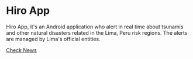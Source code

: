 # Hiro App
Hiro App, it's an Android application who alert in real time about tsunamis and other natural disasters related in the Lima, Peru risk regions. The alerts are managed by Lima's official entities.

[Check News](https://sophimania.pe/medio-ambiente/cambio-climatico-y-desastres/pera-ingenieros-prueban-alerta-temprana-de-tsunami-con-senal-de-tv-digital/)


